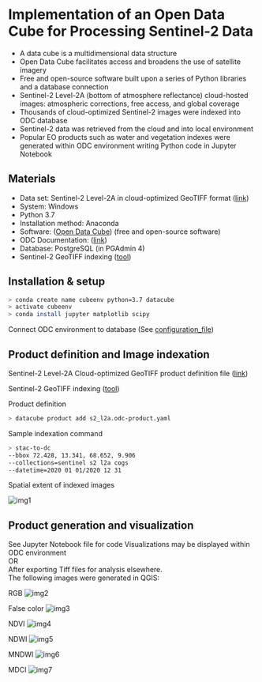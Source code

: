 # Implementation of an Open Data Cube for Processing Sentinel-2 Data
* A data cube is a multidimensional data structure
* Open Data Cube facilitates access and broadens the use of satellite imagery
* Free and open-source software built upon a series of Python libraries and a database connection
* Sentinel-2 Level-2A (bottom of atmosphere reflectance) cloud-hosted images: atmospheric corrections, free access, and global coverage
* Thousands of cloud-optimized Sentinel-2 images were indexed into ODC database
* Sentinel-2 data was retrieved from the cloud and into local environment
* Popular EO products such as water and vegetation indexes were generated within ODC environment writing Python code in Jupyter Notebook

## Materials
* Data set: Sentinel-2 Level-2A in cloud-optimized GeoTIFF format ([link](https://registry.opendata.aws/sentinel-2-l2a-cogs/))
* System: Windows
* Python 3.7
* Installation method: Anaconda
* Software: ([Open Data Cube](https://www.opendatacube.org/)) (free and open-source software)
* ODC Documentation: ([link](https://datacube-core.readthedocs.io/en/latest/))
* Database: PostgreSQL (in PGAdmin 4)
* Sentinel-2 GeoTIFF indexing ([tool](https://github.com/opendatacube/datacube-dataset-config/blob/main/sentinel-2-l2a-cogs.md))

## Installation & setup
```bash
> conda create name cubeenv python=3.7 datacube
> activate cubeenv
> conda install jupyter matplotlib scipy
```
Connect ODC environment to database (See [configuration_file](https://datacube-core.readthedocs.io/en/latest/ops/db_setup.html))

## Product definition and Image indexation
Sentinel-2 Level-2A Cloud-optimized GeoTIFF product definition file ([link](https://github.com/opendatacube/datacube-dataset-config/blob/main/products/s2_l2a.odc-product.yaml))  

Sentinel-2 GeoTIFF indexing ([tool](https://github.com/opendatacube/datacube-dataset-config/blob/main/sentinel-2-l2a-cogs.md))

Product definition
```bash
> datacube product add s2_l2a.odc-product.yaml
```

Sample indexation command
```bash
> stac-to-dc
--bbox 72.428, 13.341, 68.652, 9.906
--collections=sentinel s2 l2a cogs
--datetime=2020 01 01/2020 12 31
```
Spatial extent of indexed images

![img1](/img/odc_extent_mad_dios.png)

## Product generation and visualization
See Jupyter Notebook file for code
Visualizations may be displayed within ODC environment  
OR  
After exporting Tiff files for analysis elsewhere.  
The following images were generated in QGIS:  

RGB
![img2](/img/maldonado_rgb_2.png)

False color
![img3](/img/maldonado_false_color_2.png)

NDVI
![img4](/img/maldonado_ndvi_2.png)

NDWI
![img5](/img/maldonado_ndwi_2.png)

MNDWI
![img6](/img/maldonado_mndwi_2.png)

MDCI
![img7](/img/maldonado_ndci_2.png)